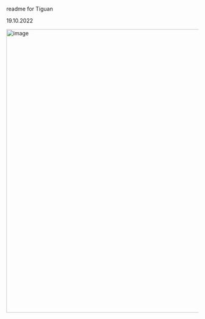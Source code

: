 readme for Tiguan

19.10.2022

<img width="742" alt="image" src="https://user-images.githubusercontent.com/11707983/196784873-c946fcc0-97db-4ca9-800f-5318a8b5ca65.png">
